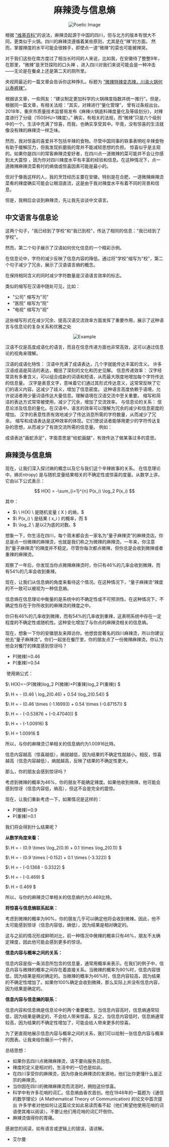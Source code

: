 



<div align="center">
 <h1>麻辣烫与信息熵</h1> 
</div>


<div align="center">
  <img src="/Poetic.png" alt="Poetic Image">
</div>





根据 ["维基百科"](https://en.wikipedia.org/wiki/Malatang)的说法，麻辣烫起源于中国的四川，但与北方的版本有很大不同，更类似于火锅。四川的麻辣烫遵循着某些原则，尤其是在“辣”的方面。
然而，掌握辣度的水平可能会很棘手，即使点一道“微辣”的菜也可能被辣哭。

对于我们这些在南方度过了相当长时间的人来说，比如我，在安徽待了整整9年，在那里，“微辣”是烹饪探险的口头禅
，进入四川对我们来说可能会是一种冲击——无论是在餐桌上还是第二天的厕所里。

央视网最近的一篇文章会告诉你这种挣扎。标题为 [“微辣特辣变态辣，川渝火锅何以泰裤辣”](https://ghrp.cctv.com/2023/05/26/ARTIQpjYKOsYv9STxAgSTDmP230526.shtml)。



根据该文章，一些网友：“建议制定更加科学的火锅辣度指数并统一推行”。但是，根据同一篇文章，有相关法规：“其实，对辣进行“量化管理”，
曾有过条规出台。2018年，重庆市质量技术监督局发布《麻辣火锅底料辣度量化及等级划分》，对辣度进行了分级（150SHU=1辣度）。”
确实，有相关的法规，而“微辣”只是六个级别中的一个。生活中充满了惊喜，而我，也确实享受其中。毕竟，没有惊喜的生活就像没有辣的麻辣烫一样乏味。


然而，我对惊喜的喜爱并不包括辛辣的食物。尽管中国同事的轶事表明吃辛辣食物有助于缓解压力，但我发现折磨我的胃并不能减轻思想的负担。
惊喜似乎是主观的。如果你是四川的常客麻辣烫爱好者，在四川点一道微辣的菜可能并不会让你感到太大震惊
，因为你对四川辣度水平有丰富的经验和信息。在这种情况下，点一道微辣麻辣烫菜肴时的熵值或惊喜因素可能是最小的。

但对于像我这样的人，我的烹饪经历主要在安徽，特别是在合肥，一道微辣麻辣烫菜肴的辣度确实可能会让眼泪直流，这是由于我对辣度水平有着不同的背景和信息。

但是，我稍后会谈到麻辣烫，先让我先谈谈中文语言。

 <h2>中文语言与信息论</h2> 
这两个句子，"我已经到了学校"和"我已到校"，传达了相同的信息："我已经到了学校"。

然而，第二个句子展示了汉语如何优化信息的一个精彩示例。

在信息论中，字符的减少反映了信息内容的降低。通过将"学校"缩写为"校"，第二个句子减少了冗余，展示了汉语语言熵的概念。

在保持相同含义的同时减少字符数量是汉语语言效率的标志。

类似的缩写在汉语中随处可见，比如：

-  "公司" 缩写为"司"
- "医院" 缩写为"院"
-  "电视" 缩写为"视"

这些缩写形式在减少冗余、提高汉语交流效率方面发挥了重要作用，展示了这种语言与信息论的复杂关系和优雅之处

<div align="center">
  <img src="/images/Chinese_sentences.png" alt="Example">
</div>

汉语不仅是高度成语化的语言，而且在信息传递方面也非常高效，这可以通过信息论的视角来理解。

汉语的成语化特性：
汉语中充满了成语表达，几个字就能传达丰富的含义。
许多汉语成语是简洁的表达，概括了深刻的文化和历史见解。
信息传递效率：
汉字经常具有多重含义，可以组合成新的词语和短语，从而最大限度地增加每个字符传达的信息量。
汉字是表意文字，意味着它们通过其形式传达意义，这常常反映了它们的语义内容。这减少了歧义，增加了信息密度。
这种语言高度依赖于语境，允许说话者用少量词语传达大量信息。理解语境在汉语交流中至关重要。
缩写和简洁的表达方式常常被使用，减少了冗余，增加了交流效率。
与信息论的关系：
信息论涉及信息的量化。在汉语中，语言的效率可以理解为冗余的减少和信息密度的增加。
汉字的表意性质有效地减少了传达消息所需的字符数量，从而减少了冗余。
缩写和成语表达是这种效率的体现。它们使说话者能够用更少的字符传达复杂的思想，从而减少了有效交流所需的信息量。
例如：

成语表达"画蛇添足"，字面意思是"给蛇画腿"，有效传达了做某事过多的意思。



 <h2>麻辣烫与信息熵</h2> 

现在，让我们深入探讨熵的概念以及它与我们这个辛辣故事的关系。
在信息理论中，熵(Entropy) 是与随机变量结果相关的不确定性或惊喜的度量。从数学上讲，它由以下公式表示：




$$
H(X) = -\sum_{i=1}^{n} P(x_i) \log_2 P(x_i)
$$



其中：

- $\ \ H(X) \ 是随机变量 \( X \) 的熵，\$ 
- $\ P(x_i) \ 是结果 \( x_i \) 的概率，而 \$
- $\ \log_2 \ 是以2为底的对数。\$




想象一下，你生活在四川，每个周末都会去一家名为“量子麻辣烫”的麻辣烫店。你总是点一份微辣的麻辣烫，也就是我们称之为微辣的麻辣烫。一年来，你注意到“量子麻辣烫”的辣度并不稳定。尽管你每次都点微辣，但你总是会收到微辣或者重辣的麻辣烫。

观察了一年后，你发现当你点微辣麻辣烫时，你只有46%的几率会收到微辣，而有54%的几率会收到重辣。

现在，让我们从信息熵的角度来看待这个情况。在这种情况下，“量子麻辣烫”辣度的不一致可以被视为一种信息熵。

信息熵在信息理论中衡量的是系统中的不确定性或不可预测性。在这种情况下，不确定性存在于你所收到的麻辣烫的辣度之中。

你只有46%的几率收到微辣，而有54%的几率收到重辣，这表明系统中存在一定程度的不确定性或随机性。这种变化增加了与你点的麻辣烫相关的信息熵。

现在，想象一下你的安徽朋友来拜访你。他想尝尝著名的四川麻辣烫，所以你建议他去“量子麻辣烫”。你们一起坐在餐厅里，你的朋友点了一份微辣麻辣烫。你认为他会对餐厅的辣度感到惊讶吗？

- P(微辣)=0.46
- P(重辣)=0.54
  
​
使用熵公式：

$\ H(X)=−(P(微辣)log_2 P(微辣)+P(重辣)log_2 P(重辣)) \$

$\ H = - (0.46 \ log_2(0.46) + 0.54  \log_2(0.54)) \$

$\ H = - (0.46 \times (-1.16993) + 0.54 \times (-0.87157)) \$

$\ H = - (-0.53876 + (-0.47040)) \$

$\ H = - (-1.00916) \$

$\ H = 1.00916 \$

所以，与你的麻辣烫订单相关的信息熵约为1.00916比特。


信息内容越高（惊喜越低），熵就越低，因为结果的不确定性就越小。相反，惊喜越高（信息内容越低），熵就越高，反映了结果的不确定性更大。

那么，你的朋友会感到惊讶吗？

考虑到微辣的概率为46%，你的朋友不能确定辣度。如果他收到微辣，他可能会感到惊讶（信息内容低，熵高），但这不会是完全的震惊。

现在，让我们重新考虑一下，如果情况是这样的：
- P(微辣)=0.9
- P(重辣)=0.1

我们将会得到什么结果呢？

**从数学角度来看：**

$\ H = - (0.9 \times \log_2(0.9) + 0.1 \times \log_2(0.1)) \$

$\ H = - (0.9 \times (-0.152) + 0.1 \times (-3.322)) \$

$\ H = - (-0.1368 - 0.3322) \$

$\ H = - (-0.469) \$

$\ H = 0.469 \$

所以，与你的麻辣烫订单相关的信息熵约为0.469比特。

**将惊喜与信息熵联系起来：**

考虑到微辣的概率为90%，你的朋友几乎可以确定他将会收到微辣。因此，他不太可能感到惊讶（信息内容低，熵低），因为结果是相对确定的。

这与之前的情况形成鲜明对比，前一种情况中微辣的概率只有46%，朋友不太确定辣度，因此他可能会感到更多的惊讶。



**信息内容与概率之间的关系：**

信息内容是指一条消息所包含的信息量，通常用概率来表示。在我们的例子中，信息内容与微辣的概率之间存在着直接关系。当微辣的概率为90%时，信息内容很低，因为结果是相对确定的。当微辣的概率为46%时，信息内容较高，因为结果的不确定性增加了。如果你100%确定会收到微辣，那么实际上并没有信息内容，因为结果是确定的。

**信息内容与信息熵的联系：**

信息内容和信息熵是信息论中的两个重要概念。当信息内容高时，信息熵通常较低，因为结果是确定的，不会给人带来惊喜。反之，当信息内容低时，信息熵通常较高，因为结果的不确定性增加了，可能会给人带来更多的惊喜。

为了更直观地展示信息内容与概率之间的关系，我们可以绘制一张信息内容与概率的图表。让我来给你展示一个例子。









总结思想：
- 如果你去四川点微辣麻辣烫，请不要向服务员抱怨。
- 辣度的定义是相对的，生活中的一切也是如此。
- 在四川享受你的麻辣烫，因为你身处麻辣烫的发源地，他们比你更懂什么是正宗的麻辣烫。
- 当你因在四川的微辣麻辣烫而流泪时，拥抱这份惊喜。
- 科学中有许多花哨的词汇。信息熵由香农首创。他在1948年的一篇题为《通信的数学理论》(A Mathematical Theory of Communication) 的论文中首次提出
  许多学者对他如何让这篇论文如此易读而看不起（他们希望他使用花哨的词语使其难以阅读）。不要让他们用花哨的词汇吓倒你。
- 麻辣烫值得你的胃痛。


感谢您的阅读，如有语言或逻辑上的错误，请谅解。

- 艾尔曼




  


 
